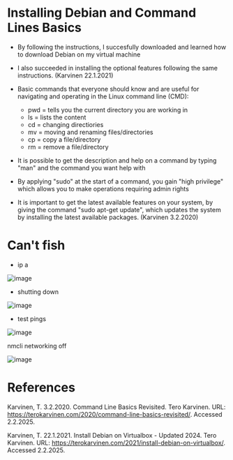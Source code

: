 # Installing Debian and Command Lines Basics
- By following the instructions, I succesfully downloaded and learned how to download Debian on my virtual machine
- I also succeeded in installing the optional features following the same instructions. (Karvinen 22.1.2021)

- Basic commands that everyone should know and are useful for navigating and operating in the Linux command line (CMD):
    - pwd = tells you the current directory you are working in
    - ls = lists the content
    - cd = changing directiories
    - mv = moving and renaming files/directories
    - cp = copy a file/directory
    - rm = remove a file/directory
- It is possible to get the description and help on a command by typing "man" and the command you want help with
- By applying "sudo" at the start of a command, you gain "high privilege" which allows you to make operations requiring admin rights
- It is important to get the latest available features on your system, by giving the command "sudo apt-get update", which updates the system by installing the latest available packages. (Karvinen 3.2.2020)

# Can't fish
- ip a

![image](https://github.com/user-attachments/assets/b8951ee4-54d6-4554-a36e-966d99c4ad38)
- shutting down

![image](https://github.com/user-attachments/assets/a5a57d4a-d705-46fc-a98f-9c40e4366747)

- test pings

![image](https://github.com/user-attachments/assets/20e35da3-2e25-48b4-9ea3-a1923da70ff0)


nmcli networking off

![image](https://github.com/user-attachments/assets/726337f9-ec2f-4c74-8375-c8e8908cd2c1)




# References
Karvinen, T. 3.2.2020. Command Line Basics Revisited. Tero Karvinen. URL: https://terokarvinen.com/2020/command-line-basics-revisited/. Accessed 2.2.2025.

Karvinen, T. 22.1.2021. Install Debian on Virtualbox - Updated 2024. Tero Karvinen. URL: https://terokarvinen.com/2021/install-debian-on-virtualbox/. Accessed 2.2.2025.

